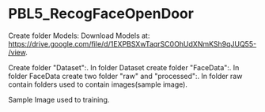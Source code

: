 # PBL5_RecogFaceOpenDoor
Create folder Models:
  Download Models at: https://drive.google.com/file/d/1EXPBSXwTaqrSC0OhUdXNmKSh9qJUQ55-/view.
  
  
Create folder "Dataset":.
  In folder Dataset create folder "FaceData":.
    In folder FaceData create two folder "raw" and "processed":.
      In folder raw contain folders used to contain images(sample image).


Sample Image used to training.

